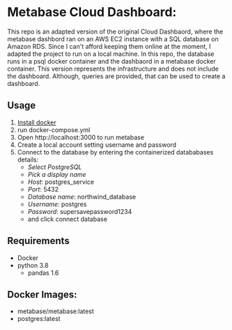 # Metabase Cloud Dashboard:
This repo is an adapted version of the original Cloud Dashbaord, where the metabase dashbord ran on an AWS EC2 instance with a SQL database on Amazon RDS. Since I can't afford keeping them online at the moment, I adapted the project to run on a local machine. In this repo, the database runs in a psql docker container and the dashbaord in a metabase docker container.
This version represents the infrastructure and does not include the dashboard. Although, queries are provided, that can be used to create a dashboard.

## Usage
1. [Install docker](https://docs.docker.com/get-docker/)
2. run docker-compose.yml
3. Open http://localhost:3000 to run metabase
4. Create a local account setting username and password
5. Connect to the database by entering the containerized datababases details:
    - *Select PostgreSQL*
    - *Pick a display name*
    - *Host*: postgres_service
    - *Port*: 5432
    - *Database name*: northwind_database
    - *Username*: postgres
    - *Password*: supersavepassword1234
    - and click connect database


## Requirements
- Docker
- python 3.8
    - pandas 1.6
## Docker Images:
 - metabase/metabase:latest
 - postgres:latest

